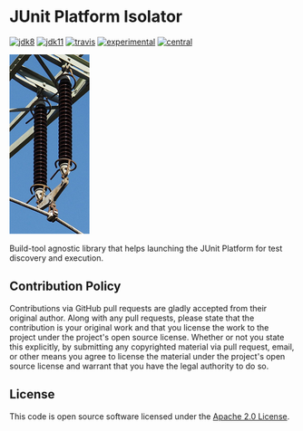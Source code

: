 # JUnit Platform Isolator

[![jdk8](https://img.shields.io/badge/java-8-lightgray.svg)](http://jdk.java.net/8)
[![jdk11](https://img.shields.io/badge/java-11-blue.svg)](http://jdk.java.net/11)
[![travis](https://travis-ci.com/sormuras/junit-platform-isolator.svg?branch=master)](https://travis-ci.com/sormuras/junit-platform-isolator)
[![experimental](https://img.shields.io/badge/api-experimental-yellow.svg)](https://javadoc.io/doc/de.sormuras/junit-platform-isolator)
[![central](https://img.shields.io/maven-central/v/de.sormuras/junit-platform-isolator.svg)](https://search.maven.org/artifact/de.sormuras/junit-platform-isolator)

![isolator](junit-platform-isolator.png)

Build-tool agnostic library that helps launching the JUnit Platform for test discovery and execution.

## Contribution Policy

Contributions via GitHub pull requests are gladly accepted from their original author.
Along with any pull requests, please state that the contribution is your original work and that you license the work to the project under the project's open source license.
Whether or not you state this explicitly, by submitting any copyrighted material via pull request, email, or other means you agree to license the material under the project's open source license and warrant that you have the legal authority to do so.

## License

This code is open source software licensed under the [Apache 2.0 License](https://www.apache.org/licenses/LICENSE-2.0.html).
